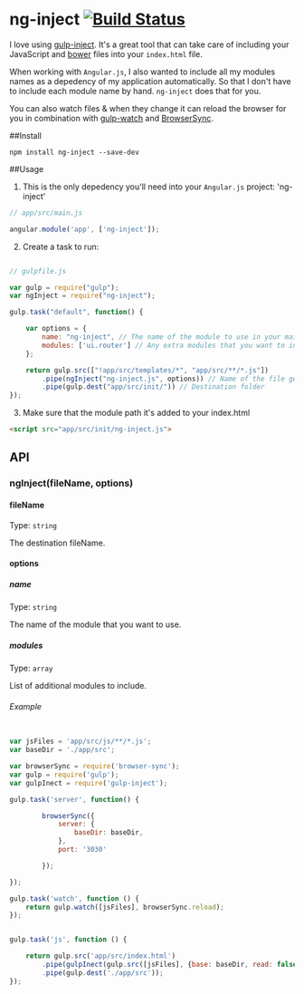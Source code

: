 # ng-inject [![Build Status](https://travis-ci.org/yagoferrer/ng-inject.svg?branch=master)](https://travis-ci.org/yagoferrer/ng-inject)

I love using [gulp-inject](https://github.com/klei/gulp-inject). It's a great tool that can take care of including your JavaScript and [bower](https://github.com/bower/bower) files into your `index.html` file. 

When working with `Angular.js`, I also wanted to include all my modules names as a depedency of my application automatically. So that I don't have to include each module name by hand. `ng-inject` does that for you. 

You can also watch files & when they change it can reload the browser for you in combination with [gulp-watch](https://github.com/floatdrop/gulp-watch) and [BrowserSync](https://github.com/shakyShane/browser-sync).


##Install
```
npm install ng-inject --save-dev
```

##Usage

1) This is the only depedency you'll need into your `Angular.js` project: 'ng-inject'
```javascript
// app/src/main.js

angular.module('app', ['ng-inject']);
```


2) Create a task to run:


```javascript

// gulpfile.js

var gulp = require("gulp");
var ngInject = require("ng-inject");

gulp.task("default", function() {

    var options = {
        name: "ng-inject", // The name of the module to use in your main Angular.js
        modules: ['ui.router'] // Any extra modules that you want to include.
    };

    return gulp.src(["!app/src/templates/*", "app/src/**/*.js"])
        .pipe(ngInject("ng-inject.js", options)) // Name of the file generated
        .pipe(gulp.dest("app/src/init/")) // Destination folder
});
```

3) Make sure that the module path it's added to your index.html
```html
<script src="app/src/init/ng-inject.js">
```

## API

### ngInject(fileName, options)

#### fileName

Type: `string`

The destination fileName.

#### options

##### name

Type: `string`

The name of the module that you want to use.

##### modules

Type: `array`

List of additional modules to include.

###### Example

```js

var jsFiles = 'app/src/js/**/*.js';
var baseDir = './app/src';

var browserSync = require('browser-sync');
var gulp = require('gulp');
var gulpInect = require('gulp-inject');

gulp.task('server', function() {

        browserSync({
            server: {
                baseDir: baseDir,
            },
            port: '3030'

        });

});

gulp.task('watch', function () {
    return gulp.watch([jsFiles], browserSync.reload);
});


gulp.task('js', function () {

    return gulp.src('app/src/index.html')
        .pipe(gulpInect(gulp.src([jsFiles], {base: baseDir, read: false}), {relative: true}))
        .pipe(gulp.dest('./app/src'));
});

```
